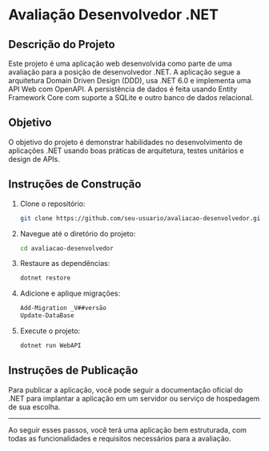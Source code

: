 # Avaliação Desenvolvedor .NET

## Descrição do Projeto

Este projeto é uma aplicação web desenvolvida como parte de uma avaliação para a posição de desenvolvedor .NET. A aplicação segue a arquitetura Domain Driven Design (DDD), usa .NET 6.0 e implementa uma API Web com OpenAPI. A persistência de dados é feita usando Entity Framework Core com suporte a SQLite e outro banco de dados relacional.

## Objetivo

O objetivo do projeto é demonstrar habilidades no desenvolvimento de aplicações .NET usando boas práticas de arquitetura, testes unitários e design de APIs.

## Instruções de Construção

1. Clone o repositório:
    ```bash
    git clone https://github.com/seu-usuario/avaliacao-desenvolvedor.git
    ```

2. Navegue até o diretório do projeto:
    ```bash
    cd avaliacao-desenvolvedor
    ```

3. Restaure as dependências:
    ```bash
    dotnet restore
    ```

4. Adicione e aplique migrações:
    ```bash
    Add-Migration _V##versão
    Update-DataBase
    ```

5. Execute o projeto:
    ```bash
    dotnet run WebAPI
    ```

## Instruções de Publicação

Para publicar a aplicação, você pode seguir a documentação oficial do .NET para implantar a aplicação em um servidor ou serviço de hospedagem de sua escolha.

---

Ao seguir esses passos, você terá uma aplicação bem estruturada, com todas as funcionalidades e requisitos necessários para a avaliação.
